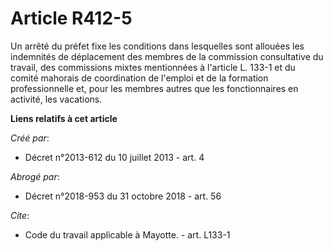 # Article R412-5

Un arrêté du préfet fixe les conditions dans lesquelles sont allouées les indemnités de déplacement des membres de la
commission consultative du travail, des commissions mixtes mentionnées à l'article L. 133-1 et du comité mahorais de
coordination de l'emploi et de la formation professionnelle et, pour les membres autres que les fonctionnaires en activité,
les vacations.

**Liens relatifs à cet article**

_Créé par_:

  - Décret n°2013-612 du 10 juillet 2013 - art. 4

_Abrogé par_:

  - Décret n°2018-953 du 31 octobre 2018 - art. 56

_Cite_:

  - Code du travail applicable à Mayotte. - art. L133-1
